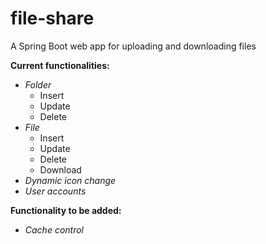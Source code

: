 # file-share
A Spring Boot web app for uploading and downloading files

**Current functionalities:**
- *Folder*
  - Insert
  - Update
  - Delete
- *File*
  - Insert
  - Update
  - Delete
  - Download
- *Dynamic icon change*
- *User accounts*

**Functionality to be added:**
  - *Cache control*
